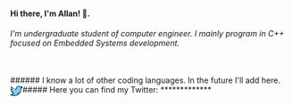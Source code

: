 #### Hi there, I'm Allan! 👋.
###### I'm undergraduate student of computer engineer. I mainly program in C++ focused on Embedded Systems development.
<br />
###### I know a lot of other coding languages. In the future I'll add here.
<br />
##### Here you can find my Twitter:
<a href="https://twitter.com/leftabn">
  <img align="left" alt="Allan Bispo | Twitter" width="22px" src="Icons/027-twitter.svg" />
</a>
*************